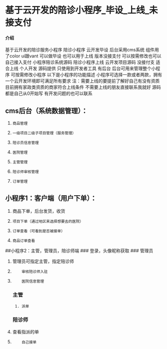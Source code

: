 # 基于云开发的陪诊小程序_毕设_上线_未接支付

#### 介绍
基于云开发的陪诊服务小程序 陪诊小程序 云开发毕设 后台采用cms系统 组件用了color ui跟vant 可以做毕设 也可以用于上线 版本没接支付 可以按需修改也可以自己接入支付
小程序陪诊系统源码 陪诊小程序上线 云开发项目源码 没接付支 适合上线 个人开发 源码提供 只使用到开发者工具  有后台 后台可用来管理整个小程序 可按需修改小程序 以下是小程序的功能描述 小程序可选择一款或者两款，拥有一个云开发环境即可满足所有要求
注：需要上线的要提前了解好自己有没有资质 目前拥有家政类资质的商家符合上线条件 不需要上线的朋友直接联系我就好 源码都是自己从0开始写 有开发问题的也可以联系
## cms后台（系统数据管理）：
    
1.     商品管理
1.     一级项目二级子项目管理（服务管理）
1.     陪诊员信息管理
1.     医院管理
1.     主管管理
1.     陪诊师审核管理
1.     订单管理


## 小程序1：客户端（用户下单）：
    
1. 商品下单，后台发货，收货
1.     项目下单（通过地区来选择想要去的医院）
1.     订单查看（可看到是否被接单）
1.     商品订单查看


##小程序2：主管，管理员，陪诊师端
    ### 登录，头像昵称获取
    ### 管理员
        
1. 管理员可指定主管，指定陪诊师
1.         审核陪诊师入驻
1.         医院信息管理


    ### 主管
        1. 派单

    ### 陪诊师
        
1. 查看指派的单
1.         自己接单



